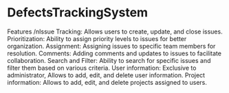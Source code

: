 # DefectsTrackingSystem
Features
/nIssue Tracking: Allows users to create, update, and close issues.
Prioritization: Ability to assign priority levels to issues for better organization.
Assignment: Assigning issues to specific team members for resolution.
Comments: Adding comments and updates to issues to facilitate collaboration.
Search and Filter: Ability to search for specific issues and filter them based on various criteria.
User information: Exclusive to administrator, Allows to add, edit, and delete user information.
Project information: Allows to add, edit, and delete projects assigned to users.
